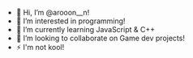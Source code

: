 - 👋 Hi, I’m @arooon__n!
- 👀 I’m interested in programming!
- 🌱 I’m currently learning JavaScript & C++
- 💞️ I’m looking to collaborate on Game dev projects!
- ⚡ I'm not kool!

<!---
arun-o-day-11-7/arun-o-day-11-7 is a ✨ special ✨ repository because its `README.md` (this file) appears on your GitHub profile.
You can click the Preview link to take a look at your changes.
--->
